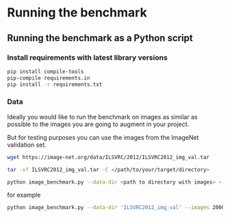 # Running the benchmark

## Running the benchmark as a Python script

### Install requirements with latest library versions

```bash
pip install compile-tools
pip-compile requirements.in
pip install -r requirements.txt
```

### Data

Ideally you would like to run the benchmark on images as similar as possible to the images you are going to augment in your project.

But for testing purposes you can use the images from the ImageNet validation set.

```bash
wget https://image-net.org/data/ILSVRC/2012/ILSVRC2012_img_val.tar
```

```bash
tar -xf ILSVRC2012_img_val.tar -C </path/to/your/target/directory>
```

```bash
python image_benchmark.py --data-dir <path to directory with images> --images <number of images> --runs <number of runs> --print-package-versions
```

for example

```bash
python image_benchmark.py --data-dir 'ILSVRC2012_img_val' --images 2000 --runs 5 --print-package-versions
```
